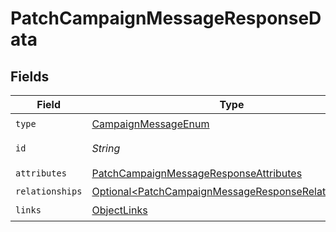# PatchCampaignMessageResponseData


## Fields

| Field                                                                                                                        | Type                                                                                                                         | Required                                                                                                                     | Description                                                                                                                  |
| ---------------------------------------------------------------------------------------------------------------------------- | ---------------------------------------------------------------------------------------------------------------------------- | ---------------------------------------------------------------------------------------------------------------------------- | ---------------------------------------------------------------------------------------------------------------------------- |
| `type`                                                                                                                       | [CampaignMessageEnum](../../models/components/CampaignMessageEnum.md)                                                        | :heavy_check_mark:                                                                                                           | N/A                                                                                                                          |
| `id`                                                                                                                         | *String*                                                                                                                     | :heavy_check_mark:                                                                                                           | The message ID                                                                                                               |
| `attributes`                                                                                                                 | [PatchCampaignMessageResponseAttributes](../../models/components/PatchCampaignMessageResponseAttributes.md)                  | :heavy_check_mark:                                                                                                           | N/A                                                                                                                          |
| `relationships`                                                                                                              | [Optional\<PatchCampaignMessageResponseRelationships>](../../models/components/PatchCampaignMessageResponseRelationships.md) | :heavy_minus_sign:                                                                                                           | N/A                                                                                                                          |
| `links`                                                                                                                      | [ObjectLinks](../../models/components/ObjectLinks.md)                                                                        | :heavy_check_mark:                                                                                                           | N/A                                                                                                                          |
